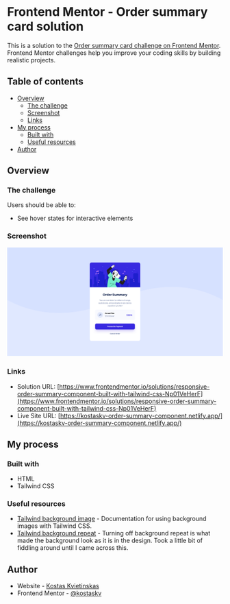 # Frontend Mentor - Order summary card solution

This is a solution to the [Order summary card challenge on Frontend Mentor](https://www.frontendmentor.io/challenges/order-summary-component-QlPmajDUj). Frontend Mentor challenges help you improve your coding skills by building realistic projects.

## Table of contents

- [Overview](#overview)
  - [The challenge](#the-challenge)
  - [Screenshot](#screenshot)
  - [Links](#links)
- [My process](#my-process)
  - [Built with](#built-with)
  - [Useful resources](#useful-resources)
- [Author](#author)

## Overview

### The challenge

Users should be able to:

- See hover states for interactive elements

### Screenshot

![](./screenshot.png)

### Links

- Solution URL: [https://www.frontendmentor.io/solutions/responsive-order-summary-component-built-with-tailwind-css-Np01VeHerF](https://www.frontendmentor.io/solutions/responsive-order-summary-component-built-with-tailwind-css-Np01VeHerF)
- Live Site URL: [https://kostaskv-order-summary-component.netlify.app/](https://kostaskv-order-summary-component.netlify.app/)

## My process

### Built with

- HTML
- Tailwind CSS

### Useful resources

- [Tailwind background image](https://tailwindcss.com/docs/background-image) - Documentation for using background images with Tailwind CSS.
- [Tailwind background repeat](https://tailwindcss.com/docs/background-repeat) - Turning off background repeat is what made the background look as it is in the design. Took a little bit of fiddling around until I came across this.

## Author

- Website - [Kostas Kvietinskas](https://www.kostask.com)
- Frontend Mentor - [@kostaskv](https://www.frontendmentor.io/profile/kostaskv)
